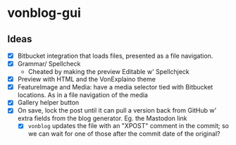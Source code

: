 # vonblog-gui

## Ideas

* [x] Bitbucket integration that loads files, presented as a file navigation.
* [x] Grammar/ Spellcheck
    * Cheated by making the preview Editable w' Spellchjeck
* [x] Preview with HTML and the VonExplaino theme
* [x] FeatureImage and Media: have a media selector tied with Bitbucket locations. As in a file navigation of the media
* [x] Gallery helper button
* [x] On save, lock the post until it can pull a version back from GitHub w' extra fields from the blog generator. Eg. the Mastodon link
   * [x] `vonblog` updates the file with an "XPOST" comment in the commit; so we can wait for one of those after the commit date of the original?
